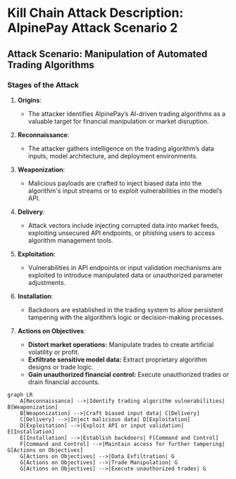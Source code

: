 # Kill Chain Attack Description: AlpinePay Attack Scenario 2

## **Attack Scenario: Manipulation of Automated Trading Algorithms**

### **Stages of the Attack**

1. **Origins**:
   - The attacker identifies AlpinePay’s AI-driven trading algorithms as a valuable target for financial manipulation or market disruption.

2. **Reconnaissance**:
   - The attacker gathers intelligence on the trading algorithm’s data inputs, model architecture, and deployment environments.

3. **Weaponization**:
   - Malicious payloads are crafted to inject biased data into the algorithm's input streams or to exploit vulnerabilities in the model’s API.

4. **Delivery**:
   - Attack vectors include injecting corrupted data into market feeds, exploiting unsecured API endpoints, or phishing users to access algorithm management tools.

5. **Exploitation**:
   - Vulnerabilities in API endpoints or input validation mechanisms are exploited to introduce manipulated data or unauthorized parameter adjustments.

6. **Installation**:
   - Backdoors are established in the trading system to allow persistent tampering with the algorithm’s logic or decision-making processes.

7. **Actions on Objectives**:
   - **Distort market operations:** Manipulate trades to create artificial volatility or profit.
   - **Exfiltrate sensitive model data:** Extract proprietary algorithm designs or trade logic.
   - **Gain unauthorized financial control:** Execute unauthorized trades or drain financial accounts.

```mermaid
graph LR
    A[Reconnaissance] -->|Identify trading algorithm vulnerabilities| B[Weaponization]
    B[Weaponization] -->|Craft biased input data| C[Delivery]
    C[Delivery] -->|Inject malicious data| D[Exploitation]
    D[Exploitation] -->|Exploit API or input validation| E[Installation]
    E[Installation] -->|Establish backdoors| F[Command and Control]
    F[Command and Control] -->|Maintain access for further tampering| G[Actions on Objectives]
    G[Actions on Objectives] -->|Data Exfiltration| G
    G[Actions on Objectives] -->|Trade Manipulation| G
    G[Actions on Objectives] -->|Execute unauthorized trades| G
